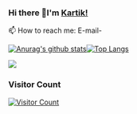 ### Hi there 👋I'm [Kartik!](https://www.kartik.engineer/)
 📫 How to reach me:
    E-mail- 
<!--
**kartiklut/kartiklut** is a ✨ _special_ ✨ repository because its `README.md` (this file) appears on your GitHub profile.

Here are some ideas to get you started:

- 🔭 I’m currently working on ...
- 🌱 I’m currently learning ...
- 👯 I’m looking to collaborate on ...
- 🤔 I’m looking for help with ...
- 💬 Ask me about ...
- 📫 How to reach me: ...
- 😄 Pronouns: ...
- ⚡ Fun fact: ...
-->
[![Anurag's github stats](https://github-readme-stats.vercel.app/api?username=kartiklut&show_icons=true&theme=radical&hide=contribs)](https://github.com/kartiklut)[![Top Langs](https://github-readme-stats.vercel.app/api/top-langs/?username=kartiklut&layout=compact)](https://github.com/kartiklut)
<a href="https://github.com/kartiklut/github-readme-stats">
  <!-- Change the `github-readme-stats.anuraghazra1.vercel.app` to `github-readme-stats.vercel.app`  -->
  <img align="center" src="https://github-readme-stats.anuraghazra1.vercel.app/api/top-langs/?username=kartiklut&layout=compact&theme=material-radical" />
</a>

### Visitor Count
[![Visitor Count](https://profile-counter.glitch.me/kartiklut/count.svg)](https://github.com/kartiklut)
